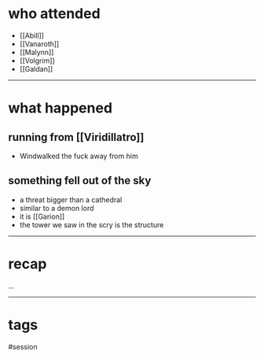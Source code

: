 # who attended

- [[Abill]]
- [[Vanaroth]]
- [[Malynn]]
- [[Volgrim]]
- [[Galdan]]

---
# what happened

## running from [[Viridillatro]]
- Windwalked the fuck away from him

## something fell out of the sky
- a threat bigger than a cathedral
- similar to a demon lord
- it is [[Garion]]
- the tower we saw in the scry is the structure

---
# recap

...

---
# tags

#session